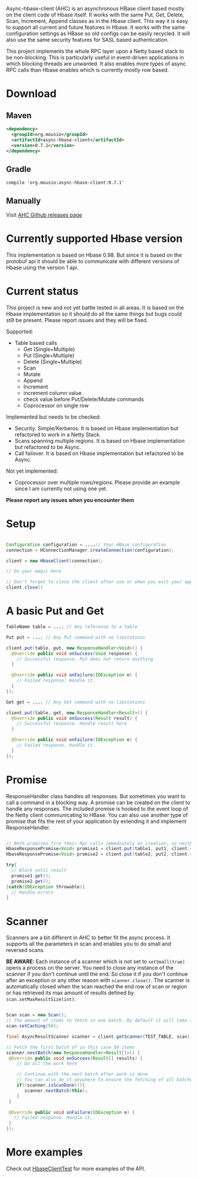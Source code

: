 Async-hbase-client (AHC) is an asynchronous HBase client based mostly on the client code of Hbase itself.
It works with the same Put, Get, Delete, Scan, Increment, Append classes as in the Hbase client. This way it is
 easy to support all current and future features in Hbase.
It works with the same configuration settings as HBase so old configs can be easily recycled. It will
also use the same security features for SASL based authentication.

This project implements the whole RPC layer upon a Netty based stack to be non-blocking. This is
particularly useful in event-driven applications in which blocking threads are unwanted. It also
enables more types of async RPC calls than Hbase enables which is currently mostly row based.

# Download

## Maven
```xml
<dependency>
  <groupId>org.mousio</groupId>
  <artifactId>async-hbase-client</artifactId>
  <version>0.7.1</version>
</dependency>
```

## Gradle
```
compile 'org.mousio:async-hbase-client:0.7.1'
```

## Manually
Visit [AHC Github releases page](https://github.com/jurmous/async-hbase-client/releases)

# Currently supported Hbase version

This implementation is based on Hbase 0.98. But since it is based on the protobuf api it should be
able to communicate with different versions of Hbase using the version 1 api.

# Current status

This project is new and not yet battle tested in all areas. It is based on the Hbase implementation
so it should do all the same things but bugs could still be present. Please report issues and they will be fixed.

Supported:
* Table based calls
  * Get (Single+Multiple)
  * Put (Single+Multiple)
  * Delete (Single+Multiple)
  * Scan
  * Mutate
  * Append
  * Increment
  * increment column value
  * check value before Put/Delete/Mutate commands
  * Coprocessor on single row

Implemented but needs to be checked:
* Security. Simple/Kerberos. It is based on Hbase implementation but refactored to work in a Netty Stack.
* Scans spanning multiple regions. It is based on Hbase implementation but refactored to be Async.
* Call failover. It is based on Hbase implementation but refactored to be Async.

Not yet implemented:
* Coprocessor over multiple rows/regions. Please provide an example since I am currently not using one yet.

**Please report any issues when you encounter them**

# Setup

```Java

Configuration configuration = ...;// Your HBase configuration
connection = HConnectionManager.createConnection(configuration);

client = new HbaseClient(connection);

// Do your magic here

// Don't forget to close the client after use or when you exit your application.
client.close()

```

# A basic Put and Get

```Java
TableName table = ...; // Any reference to a table

Put put = ...; // Any Put command with no limitations

client.put(table, put, new ResponseHandler<Void>() {
  @Override public void onSuccess(Void response) {
    // Successful response. Put does not return anything
  }

  @Override public void onFailure(IOException e) {
    // Failed response. Handle it.
  }
});

Get get = ...; // Any Get command with no limitations

client.put(table, get, new ResponseHandler<Result>() {
  @Override public void onSuccess(Result result) {
    // Successful response. Handle result here
  }

  @Override public void onFailure(IOException e) {
    // Failed response. Handle it.
  }
});

```

# Promise

ResponseHandler class handles all responses. But sometimes you want to call a command in a blocking
way. A promise can be created on the client to handle any responses. The included promise is hooked
to the event loop of the Netty client communicating to HBase. You can also use another type of promise
that fits the rest of your application by extending it and implement ResponseHandler.

```Java

// Both promises fire their Rpc calls immediately on creation, so neither is blocking the other.
HbaseResponsePromise<Void> promise1 = client.put(table1, put1, client.<Void>newPromise());
HbaseResponsePromise<Void> promise2 = client.put(table2, put2, client.<Void>newPromise());

try{
  // Block until result
  promise1.get();
  promise2.get();
}catch(IOException throwable){
  // Handle errors
}
```

# Scanner

Scanners are a bit different in AHC to better fit the async process. It supports all the parameters in
scan and enables you to do small and reversed scans.

**BE AWARE:** Each instance of a scanner which is not set to ```setSmall(true)``` opens a process on the server.
You need to close any instance of the scanner if you don't continue until the end. So close it if you don't
continue after an exception or any other reason with ```scanner.close()```. The scanner is automatically
closed when the scan reached the end row of scan or region or has retrieved its max amount of results
defined by ```scan.setMaxResultSize(int)```.

```Java

Scan scan = new Scan();
// The amount of items to fetch in one batch. By default it will take the HBase default which is 100.
scan.setCaching(50);

final AsyncResultScanner scanner = client.getScanner(TEST_TABLE, scan);

// Fetch the first batch of in this case 50 items
scanner.nextBatch(new ResponseHandler<Result[]>() {
 @Override public void onSuccess(Result[] results) {
    // Do all the work here

    // Continue with the next batch after work is done
    // You can also do it anywhere to ensure the fetching of all batches
    if(!scanner.isScanDone()){
       scanner.nextBatch(this);
    }
 }

 @Override public void onFailure(IOException e) {
   // Failed response. Handle it.
 }
});

```

# More examples

Check out [HbaseClientTest](https://github.com/jurmous/async-hbase-client/blob/master/src/test/java/mousio/hbase/async/HbaseClientTest.java)
for more examples of the API.